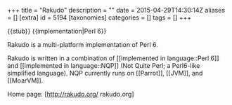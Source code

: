 +++
title = "Rakudo"
description = ""
date = 2015-04-29T14:30:14Z
aliases = []
[extra]
id = 5194
[taxonomies]
categories = []
tags = []
+++

{{stub}}
{{implementation|Perl 6}}

Rakudo is a multi-platform implementation of Perl 6.

Rakudo is written in a combination of [[implemented in language::Perl 6]] and [[implemented in language::NQP]] (Not Quite Perl; a Perl6-like simplified language).  NQP currently runs on [[Parrot]], [[JVM]], and [[MoarVM]].

Home page: [http://rakudo.org/ rakudo.org]

